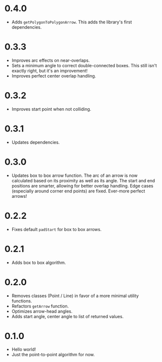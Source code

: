 # 0.4.0

- Adds `getPolygonToPolygonArrow`. This adds the library's first dependencies.

# 0.3.3

- Improves arc effects on near-overlaps.
- Sets a minimum angle to correct double-connected boxes. This still isn't exactly right, but it's an improvement!
- Improves perfect center overlap handling.

# 0.3.2

- Improves start point when not colliding.

# 0.3.1

- Updates dependencies.

# 0.3.0

- Updates box to box arrow function. The arc of an arrow is now calculated based on its proximity as well as its angle. The start and end positions are smarter, allowing for better overlap handling. Edge cases (especially around corner end points) are fixed. Ever-more perfect arrows!

# 0.2.2

- Fixes default `padStart` for box to box arrows.

# 0.2.1

- Adds box to box algorithm.

# 0.2.0

- Removes classes (Point / Line) in favor of a more minimal utility functions.
- Refactors `getArrow` function.
- Optimizes arrow-head angles.
- Adds start angle, center angle to list of returned values.

# 0.1.0

- Hello world!
- Just the point-to-point algorithm for now.
